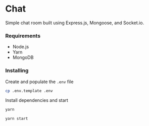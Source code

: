 # Chat
Simple chat room built using Express.js, Mongoose, and Socket.io.

### Requirements
* Node.js
* Yarn
* MongoDB

### Installing
Create and populate the `.env` file
```sh
cp .env.template .env
```

Install dependencies and start
```sh
yarn

yarn start
```
